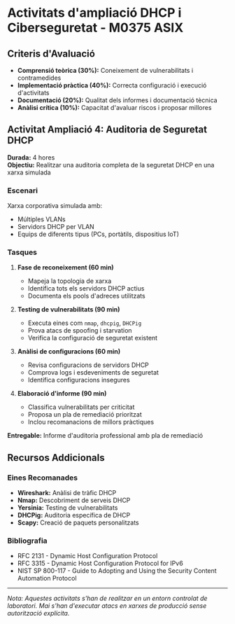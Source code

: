 # Activitats d'ampliació DHCP i Ciberseguretat - M0375 ASIX

## Criteris d'Avaluació

- **Comprensió teòrica (30%):** Coneixement de vulnerabilitats i contramedides
- **Implementació pràctica (40%):** Correcta configuració i execució d'activitats
- **Documentació (20%):** Qualitat dels informes i documentació tècnica
- **Anàlisi crítica (10%):** Capacitat d'avaluar riscos i proposar millores

## Activitat Ampliació 4: Auditoria de Seguretat DHCP

**Durada:** 4 hores  
**Objectiu:** Realitzar una auditoria completa de la seguretat DHCP en una xarxa simulada

### Escenari

Xarxa corporativa simulada amb:
- Múltiples VLANs
- Servidors DHCP per VLAN
- Equips de diferents tipus (PCs, portàtils, dispositius IoT)

### Tasques

1. **Fase de reconeixement (60 min)**
   - Mapeja la topologia de xarxa
   - Identifica tots els servidors DHCP actius
   - Documenta els pools d'adreces utilitzats

2. **Testing de vulnerabilitats (90 min)**
   - Executa eines com `nmap`, `dhcpig`, `DHCPig`
   - Prova atacs de spoofing i starvation
   - Verifica la configuració de seguretat existent

3. **Anàlisi de configuracions (60 min)**
   - Revisa configuracions de servidors DHCP
   - Comprova logs i esdeveniments de seguretat
   - Identifica configuracions insegures

4. **Elaboració d'informe (90 min)**
   - Classifica vulnerabilitats per criticitat
   - Proposa un pla de remediació prioritzat
   - Inclou recomanacions de millors pràctiques

**Entregable:** Informe d'auditoria professional amb pla de remediació

## Recursos Addicionals

### Eines Recomanades

- **Wireshark:** Anàlisi de tràfic DHCP
- **Nmap:** Descobriment de serveis DHCP
- **Yersinia:** Testing de vulnerabilitats
- **DHCPig:** Auditoria específica de DHCP
- **Scapy:** Creació de paquets personalitzats

### Bibliografia

- RFC 2131 - Dynamic Host Configuration Protocol
- RFC 3315 - Dynamic Host Configuration Protocol for IPv6
- NIST SP 800-117 - Guide to Adopting and Using the Security Content Automation Protocol



---

*Nota: Aquestes activitats s'han de realitzar en un entorn controlat de laboratori. Mai s'han d'executar atacs en xarxes de producció sense autorització explícita.*